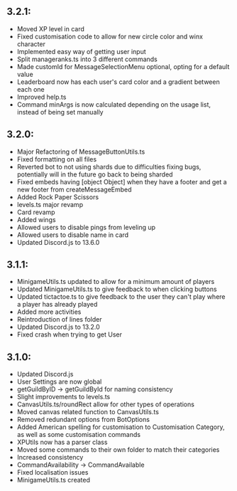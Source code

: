 ## 3.2.1:
- Moved XP level in card
- Fixed customisation code to allow for new circle color and winx character
- Implemented easy way of getting user input
- Split manageranks.ts into 3 different commands
- Made customId for MessageSelectionMenu optional, opting for a default value
- Leaderboard now has each user's card color and a gradient between each one
- Improved help.ts
- Command minArgs is now calculated depending on the usage list, instead of being set manually

## 3.2.0:
- Major Refactoring of MessageButtonUtils.ts
- Fixed formatting on all files
- Reverted bot to not using shards due to difficulties fixing bugs, potentially will in the future go back to being sharded
- Fixed embeds having [object Object] when they have a footer and get a new footer from createMessageEmbed
- Added Rock Paper Scissors
- levels.ts major revamp
- Card revamp
- Added wings
- Allowed users to disable pings from leveling up
- Allowed users to disable name in card
- Updated Discord.js to 13.6.0

## 3.1.1:
- MinigameUtils.ts updated to allow for a minimum amount of players
- Updated MinigameUtils.ts to give feedback to when clicking buttons
- Updated tictactoe.ts to give feedback to the user they can't play where a player has already played
- Added more activities
- Reintroduction of lines folder
- Updated Discord.js to 13.2.0
- Fixed crash when trying to get User

## 3.1.0:
- Updated Discord.js
- User Settings are now global
- getGuildByID -> getGuildById for naming consistency
- Slight improvements to levels.ts
- CanvasUtils.ts/roundRect allow for other types of operations
- Moved canvas related function to CanvasUtils.ts
- Removed redundant options from BotOptions
- Added American spelling for customisation to Customisation Category, as well as some customisation commands
- XPUtils now has a parser class
- Moved some commands to their own folder to match their categories
- Increased consistency
- CommandAvailability -> CommandAvailable
- Fixed localisation issues
- MinigameUtils.ts created